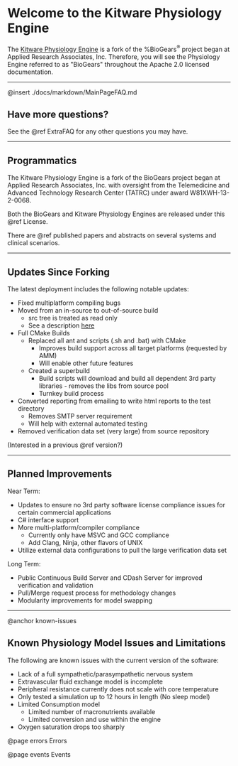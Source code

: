      

# Welcome to the Kitware Physiology Engine

The <a href="https://gitlab.kitware.com/physiology/engine">Kitware Physiology Engine</a> is a fork of the %BioGears<sup>&reg;</sup> project began at Applied Research Associates, Inc.  Therefore, you will see the Physiology Engine referred to as "BioGears" throughout the Apache 2.0 licensed documentation.

- - -

@insert ./docs/markdown/MainPageFAQ.md

## Have more questions?

See the @ref ExtraFAQ for any other questions you may have.

- - -

## Programmatics

The Kitware Physiology Engine is a fork of the BioGears project began at Applied Research Associates, Inc. with oversight from the Telemedicine and Advanced Technology Research Center (TATRC) under award W81XWH-13-2-0068.

Both the BioGears and Kitware Physiology Engines are released under this @ref License.

There are @ref published papers and abstracts on several systems and clinical scenarios. 

- - -

## Updates Since Forking

The latest deployment includes the following notable updates:
- Fixed multiplatform compiling bugs
- Moved from an in-source to out-of-source build
	- src tree is treated as read only
	- See a description <a href="https://cmake.org/Wiki/CMake_FAQ#What_is_an_.22out-of-source.22_build.3F">here</a>
- Full CMake Builds
	- Replaced all ant and scripts (.sh and .bat) with CMake
		- Improves build support across all target platforms (requested by AMM)
		- Will enable other future features
	- Created a superbuild
		- Build scripts will download and build all dependent 3rd party libraries - removes the libs from source pool
		- Turnkey build process
- Converted reporting from emailing to write html reports to the test directory
	- Removes SMTP server requirement
	- Will help with external automated testing
- Removed verification data set (very large) from source repository

(Interested in a previous @ref version?)

- - -

## Planned Improvements

Near Term:
- Updates to ensure no 3rd party software license compliance issues for certain commercial applications
- C# interface support
- More multi-platform/compiler compliance
	- Currently only have MSVC and GCC compliance
	- Add Clang, Ninja, other flavors of UNIX
- Utilize external data configurations to pull the large verification data set

Long Term:
- Public Continuous Build Server and CDash Server for improved verification and validation
- Pull/Merge request process for methodology changes
- Modularity improvements for model swapping

- - -
@anchor known-issues
## Known Physiology Model Issues and Limitations
The following are known issues with the current version of the software:
- Lack of a full sympathetic/parasympathetic nervous system
- Extravascular fluid exchange model is incomplete
- Peripheral resistance currently does not scale with core temperature
- Only tested a simulation up to 12 hours in length (No sleep model)
- Limited Consumption model
	- Limited number of macronutrients available
	- Limited conversion and use within the engine
- Oxygen saturation drops too sharply


@page errors Errors

@page events Events

